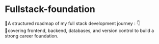 # Fullstack-foundation

🚀A structured roadmap of my full stack development journey : 👇
<br>
📝covering frontend, backend, databases, and version control to build a strong career foundation.
